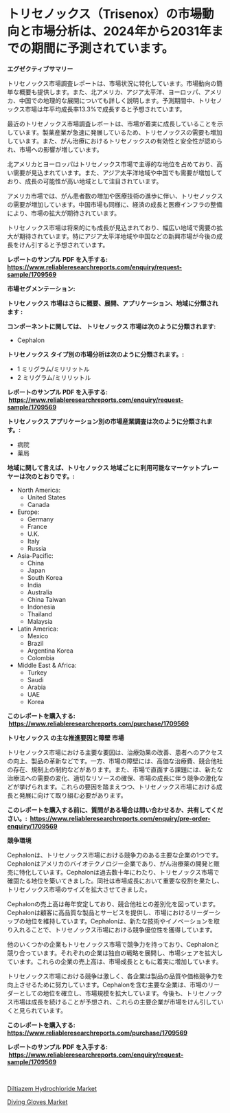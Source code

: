 <p><h1>トリセノックス（Trisenox）の市場動向と市場分析は、2024年から2031年までの期間に予測されています。</h1></p><p><strong>エグゼクティブサマリー</strong></p>
<p><p>トリセノックス市場調査レポートは、市場状況に特化しています。市場動向の簡単な概要も提供します。また、北アメリカ、アジア太平洋、ヨーロッパ、アメリカ、中国での地理的な展開についても詳しく説明します。予測期間中、トリセノックス市場は年平均成長率13.3%で成長すると予想されています。</p><p>最近のトリセノックス市場調査レポートは、市場が着実に成長していることを示しています。製薬産業が急速に発展しているため、トリセノックスの需要も増加しています。また、がん治療におけるトリセノックスの有効性と安全性が認められ、市場への影響が増しています。</p><p>北アメリカとヨーロッパはトリセノックス市場で主導的な地位を占めており、高い需要が見込まれています。また、アジア太平洋地域や中国でも需要が増加しており、成長の可能性が高い地域として注目されています。</p><p>アメリカ市場では、がん患者数の増加や医療技術の進歩に伴い、トリセノックスの需要が増加しています。中国市場も同様に、経済の成長と医療インフラの整備により、市場の拡大が期待されています。</p><p>トリセノックス市場は将来的にも成長が見込まれており、幅広い地域で需要の拡大が期待されています。特にアジア太平洋地域や中国などの新興市場が今後の成長をけん引すると予想されています。</p></p>
<p><strong>レポートのサンプル PDF を入手する: <a href="https://www.reliableresearchreports.com/enquiry/request-sample/1709569">https://www.reliableresearchreports.com/enquiry/request-sample/1709569</a></strong></p>
<p><strong>市場セグメンテーション:</strong></p>
<p><strong> トリセノックス 市場はさらに概要、展開、アプリケーション、地域に分類されます :</strong></p>
<p><strong>コンポーネントに関しては、 トリセノックス 市場は次のように分類されます: &nbsp;</strong></p>
<p><ul><li>Cephalon</li></ul></p>
<p><strong> トリセノックス タイプ別の市場分析は次のように分類されます。:</strong></p>
<p><ul><li>1 ミリグラム/ミリリットル</li><li>2 ミリグラム/ミリリットル</li></ul></p>
<p><strong>レポートのサンプル PDF を入手する: &nbsp;<a href="https://www.reliableresearchreports.com/enquiry/request-sample/1709569">https://www.reliableresearchreports.com/enquiry/request-sample/1709569</a></strong></p>
<p><strong> トリセノックス アプリケーション別の市場産業調査は次のように分類されます。:</strong></p>
<p><ul><li>病院</li><li>薬局</li></ul></p>
<p><strong>地域に関して言えば、トリセノックス 地域ごとに利用可能なマーケットプレーヤーは次のとおりです。:</strong></p>
<p><ul>
    <li>
        North America:
        <ul>
            <li>United States</li>
            <li>Canada</li>
        </ul>
    </li>
    <li>
        Europe:
        <ul>
            <li>Germany</li>
            <li>France</li>
            <li>U.K.</li>
            <li>Italy</li>
            <li>Russia</li>
        </ul>
    </li>
    <li>
        Asia-Pacific:
        <ul>
            <li>China</li>
            <li>Japan</li>
            <li>South Korea</li>
            <li>India</li>
            <li>Australia</li>
            <li>China Taiwan</li>
            <li>Indonesia</li>
            <li>Thailand</li>
            <li>Malaysia</li>
        </ul>
    </li>
    <li>
        Latin America:
        <ul>
            <li>Mexico</li>
            <li>Brazil</li>
            <li>Argentina Korea</li>
            <li>Colombia</li>
        </ul>
    </li>
    <li>
        Middle East & Africa:
        <ul>
            <li>Turkey</li>
            <li>Saudi</li>
            <li>Arabia</li>
            <li>UAE</li>
            <li>Korea</li>
        </ul>
    </li>
    </ul></p>
<p><strong>このレポートを購入する: &nbsp;<a href="https://www.reliableresearchreports.com/purchase/1709569">https://www.reliableresearchreports.com/purchase/1709569</a></strong></p>
<p><strong>トリセノックス の主な推進要因と障壁 市場</strong></p>
<p><p>トリセノックス市場における主要な要因は、治療効果の改善、患者へのアクセスの向上、製品の革新などです。一方、市場の障壁には、高価な治療費、競合他社の存在、規制上の制約などがあります。また、市場で直面する課題には、新たな治療法への需要の変化、適切なリソースの確保、市場の成長に伴う競争の激化などが挙げられます。これらの要因を踏まえつつ、トリセノックス市場における成長と発展に向けて取り組む必要があります。</p></p>
<p><strong>このレポートを購入する前に、質問がある場合は問い合わせるか、共有してください。:&nbsp; <a href="https://www.reliableresearchreports.com/enquiry/pre-order-enquiry/1709569">https://www.reliableresearchreports.com/enquiry/pre-order-enquiry/1709569</a></strong></p>
<p><strong>競争環境</strong></p>
<p><p>Cephalonは、トリセノックス市場における競争力のある主要な企業の1つです。Cephalonはアメリカのバイオテクノロジー企業であり、がん治療薬の開発と販売に特化しています。Cephalonは過去数十年にわたり、トリセノックス市場で確固たる地位を築いてきました。同社は市場成長において重要な役割を果たし、トリセノックス市場のサイズを拡大させてきました。</p><p>Cephalonの売上高は毎年安定しており、競合他社との差別化を図っています。Cephalonは顧客に高品質な製品とサービスを提供し、市場におけるリーダーシップの地位を維持しています。Cephalonは、新たな技術やイノベーションを取り入れることで、トリセノックス市場における競争優位性を獲得しています。</p><p>他のいくつかの企業もトリセノックス市場で競争力を持っており、Cephalonと競り合っています。それぞれの企業は独自の戦略を展開し、市場シェアを拡大しています。これらの企業の売上高は、市場成長とともに着実に増加しています。</p><p>トリセノックス市場における競争は激しく、各企業は製品の品質や価格競争力を向上させるために努力しています。Cephalonを含む主要な企業は、市場のリーダーとしての地位を確立し、市場規模を拡大しています。今後も、トリセノックス市場は成長を続けることが予想され、これらの主要企業が市場をけん引していくと見られています。</p></p>
<p><strong>このレポートを購入する: &nbsp; <a href="https://www.reliableresearchreports.com/purchase/1709569">https://www.reliableresearchreports.com/purchase/1709569</a></strong></p>
<p><strong>レポートのサンプル PDF を入手する: &nbsp;<a href="https://www.reliableresearchreports.com/enquiry/request-sample/1709569">https://www.reliableresearchreports.com/enquiry/request-sample/1709569</a></strong><strong></strong></p>
<p>&nbsp;</p>
<p><p><a href="https://github.com/Sarissaschmalingtr6fz2739/Market-Research-Report-List-1/blob/main/diltiazem-hydrochloride-market.md">Diltiazem Hydrochloride Market</a></p><p><a href="https://five-trouble-98a.notion.site/Diving-Gloves-Market-Size-Global-Industry-Overview-Market-Segmentation-and-Forecast-2024-to-2031-295c2ffdb10d4e43babb44d06fe6319b">Diving Gloves Market</a></p></p>